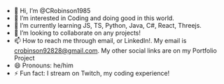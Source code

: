 - 👋 Hi, I’m @CRobinson1985
- 👀 I’m interested in Coding and doing good in this world.
- 🌱 I’m currently learning JS, TS, Python, Java, C#, React, Threejs.
- 💞️ I’m looking to collaborate on any projects!
- 📫 How to reach me through email, or LinkedIn!. My email is crobinson92828@gmail.com. My other social links are on my Portfolio Project
- 😄 Pronouns: he/him
- ⚡ Fun fact: I stream on Twitch, my coding experience!

<!---
CRobinson1985/CRobinson1985 is a ✨ special ✨ repository because its `README.md` (this file) appears on your GitHub profile.
You can click the Preview link to take a look at your changes.
--->
